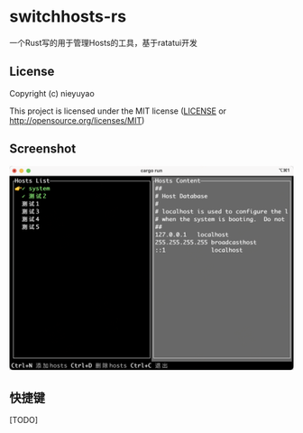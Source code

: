 # switchhosts-rs

一个Rust写的用于管理Hosts的工具，基于ratatui开发

## License

Copyright (c) nieyuyao

This project is licensed under the MIT license ([LICENSE] or <http://opensource.org/licenses/MIT>)

[LICENSE]: ./LICENSE


## Screenshot

<img width="600" src="./screenshots/screenshot-1.png" />


## 快捷键

[TODO]